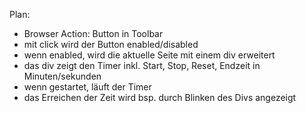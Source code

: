 Plan:
* Browser Action: Button in Toolbar
* mit click wird der Button enabled/disabled
* wenn enabled, wird die aktuelle Seite mit einem div erweitert
* das div zeigt den Timer inkl. Start, Stop, Reset, Endzeit in Minuten/sekunden
* wenn gestartet, läuft der Timer
* das Erreichen der Zeit wird bsp. durch Blinken des Divs angezeigt